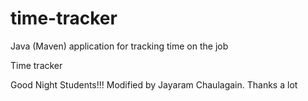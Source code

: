 # time-tracker
Java (Maven) application for tracking time on the job

Time tracker

Good Night Students!!!
Modified by Jayaram Chaulagain. Thanks a lot
